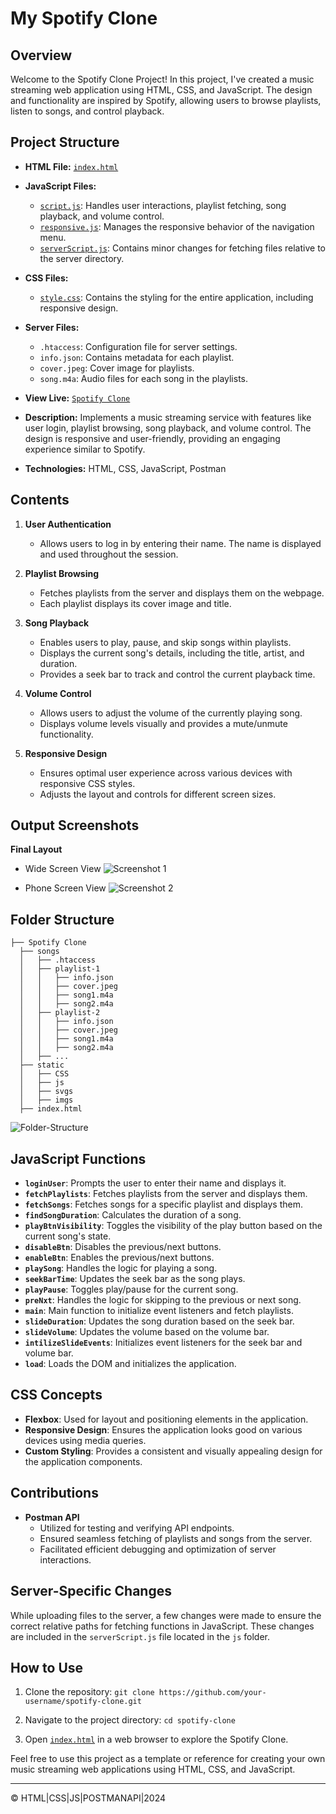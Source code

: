 # My Spotify Clone

## Overview

Welcome to the Spotify Clone Project! In this project, I've created a music streaming web application using HTML, CSS, and JavaScript. The design and functionality are inspired by Spotify, allowing users to browse playlists, listen to songs, and control playback.

## Project Structure

- **HTML File:** [`index.html`](index.html)

- **JavaScript Files:**
  - [`script.js`](./static/js/script.js): Handles user interactions, playlist fetching, song playback, and volume control.
  - [`responsive.js`](./static/js/responsive.js): Manages the responsive behavior of the navigation menu.
  - [`serverScript.js`](./static/js/serverScript.js): Contains minor changes for fetching files relative to the server directory.

- **CSS Files:**
  - [`style.css`](./static/css/style.css): Contains the styling for the entire application, including responsive design.

- **Server Files:**
  - `.htaccess`: Configuration file for server settings.
  - `info.json`: Contains metadata for each playlist.
  - `cover.jpeg`: Cover image for playlists.
  - `song.m4a`: Audio files for each song in the playlists.

- **View Live:** [`Spotify Clone`](https://spotifyclonerp.freewebhostmost.com/)

- **Description:** Implements a music streaming service with features like user login, playlist browsing, song playback, and volume control. The design is responsive and user-friendly, providing an engaging experience similar to Spotify.

- **Technologies:** HTML, CSS, JavaScript, Postman

## Contents

1. **User Authentication**
   - Allows users to log in by entering their name. The name is displayed and used throughout the session.

2. **Playlist Browsing**
   - Fetches playlists from the server and displays them on the webpage.
   - Each playlist displays its cover image and title.

3. **Song Playback**
   - Enables users to play, pause, and skip songs within playlists.
   - Displays the current song's details, including the title, artist, and duration.
   - Provides a seek bar to track and control the current playback time.

4. **Volume Control**
   - Allows users to adjust the volume of the currently playing song.
   - Displays volume levels visually and provides a mute/unmute functionality.

5. **Responsive Design**
   - Ensures optimal user experience across various devices with responsive CSS styles.
   - Adjusts the layout and controls for different screen sizes.

## Output Screenshots

**Final Layout**
- Wide Screen View
![Screenshot 1](./static/img/output/Wide%20Screen%20View.png)

- Phone Screen View
![Screenshot 2](./static/img/output/Phone%20View.png)

## Folder Structure
```
├── Spotify Clone
  ├── songs
  │   ├── .htaccess
  │   ├── playlist-1
  │   │   ├── info.json
  │   │   ├── cover.jpeg
  │   │   ├── song1.m4a
  │   │   ├── song2.m4a
  │   ├── playlist-2
  │   │   ├── info.json
  │   │   ├── cover.jpeg
  │   │   ├── song1.m4a
  │   │   ├── song2.m4a
  │   ├── ...
  ├── static
  │   ├── CSS
  │   ├── js
  │   ├── svgs
  │   ├── imgs
  ├── index.html
```

![Folder-Structure](./static/img/src/folderStructure.png)

## JavaScript Functions

- **`loginUser`**: Prompts the user to enter their name and displays it.
- **`fetchPlaylists`**: Fetches playlists from the server and displays them.
- **`fetchSongs`**: Fetches songs for a specific playlist and displays them.
- **`findSongDuration`**: Calculates the duration of a song.
- **`playBtnVisibility`**: Toggles the visibility of the play button based on the current song's state.
- **`disableBtn`**: Disables the previous/next buttons.
- **`enableBtn`**: Enables the previous/next buttons.
- **`playSong`**: Handles the logic for playing a song.
- **`seekBarTime`**: Updates the seek bar as the song plays.
- **`playPause`**: Toggles play/pause for the current song.
- **`preNxt`**: Handles the logic for skipping to the previous or next song.
- **`main`**: Main function to initialize event listeners and fetch playlists.
- **`slideDuration`**: Updates the song duration based on the seek bar.
- **`slideVolume`**: Updates the volume based on the volume bar.
- **`intilizeSlideEvents`**: Initializes event listeners for the seek bar and volume bar.
- **`load`**: Loads the DOM and initializes the application.

## CSS Concepts

- **Flexbox**: Used for layout and positioning elements in the application.
- **Responsive Design**: Ensures the application looks good on various devices using media queries.
- **Custom Styling**: Provides a consistent and visually appealing design for the application components.

## Contributions

- **Postman API**
  - Utilized for testing and verifying API endpoints.
  - Ensured seamless fetching of playlists and songs from the server.
  - Facilitated efficient debugging and optimization of server interactions.

## Server-Specific Changes

While uploading files to the server, a few changes were made to ensure the correct relative paths for fetching functions in JavaScript. These changes are included in the `serverScript.js` file located in the `js` folder.

## How to Use

1. Clone the repository: `git clone https://github.com/your-username/spotify-clone.git`

2. Navigate to the project directory: `cd spotify-clone`

3. Open [`index.html`](index.html) in a web browser to explore the Spotify Clone.

Feel free to use this project as a template or reference for creating your own music streaming web applications using HTML, CSS, and JavaScript.

---

&copy; HTML|CSS|JS|POSTMANAPI|2024
